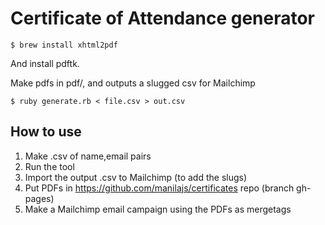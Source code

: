 Certificate of Attendance generator
===================================

    $ brew install xhtml2pdf

And install pdftk.

Make pdfs in pdf/, and outputs a slugged csv for Mailchimp

    $ ruby generate.rb < file.csv > out.csv

How to use
----------

1. Make .csv of name,email pairs
2. Run the tool
3. Import the output .csv to Mailchimp (to add the slugs)
4. Put PDFs in https://github.com/manilajs/certificates repo (branch gh-pages)
5. Make a Mailchimp email campaign using the PDFs as mergetags
